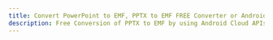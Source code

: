 ---title: Convert PowerPoint to EMF, PPTX to EMF FREE Converter or Android SDKdescription: Free Conversion of PPTX to EMF by using Android Cloud APIs & SDKs. Also Create, Edit & Render Microsoft Word & OpenOffice documents in the Cloud.---